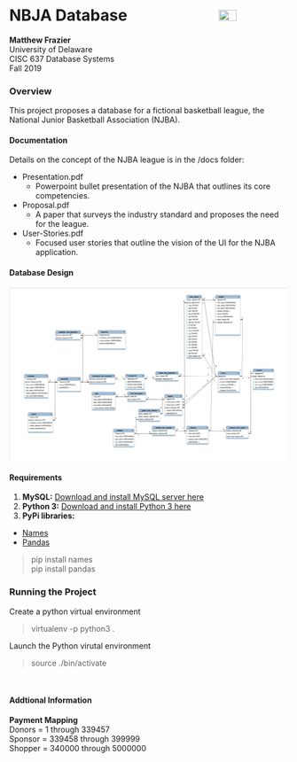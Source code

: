 # NBJA Database <img src="https://flcfit.com/wp-content/uploads/2018/04/Mens-league-logo.png" align="right" width="25%" height="25%"></img>
**Matthew Frazier**<br>
University of Delaware<br>
CISC 637 Database Systems<br>
Fall 2019

### Overview
This project proposes a database for a fictional basketball league, the National Junior Basketball Association (NJBA).

#### Documentation
Details on the concept of the NJBA league is in the /docs folder:
* Presentation.pdf
  - Powerpoint bullet presentation of the NJBA that outlines its core competencies.
* Proposal.pdf
  - A paper that surveys the industry standard and proposes the need for the league.
* User-Stories.pdf
  - Focused user stories that outline the vision of the UI for the NJBA application.
  
#### Database Design
![Physical Model](models/physical-model.png)


#### Requirements
1. **MySQL:** [Download and install MySQL server here](https://dev.mysql.com/downloads/)
2. **Python 3:** [Download and install Python 3 here](https://www.python.org/downloads/)
3. **PyPi libraries:**
  - [Names](https://pypi.org/project/names/)
  - [Pandas](https://pypi.org/project/pandas/)
> pip install names<br>
> pip install pandas<br>
>
  
        
### Running the Project
Create a python virtual environment
> virtualenv -p python3 .

Launch the Python virutal environment
> source ./bin/activate

<br>

#### Addtional Information
**Payment Mapping**<br>
Donors  = 1      through 339457<br>
Sponsor = 339458 through 399999<br>
Shopper = 340000 through 5000000<br>